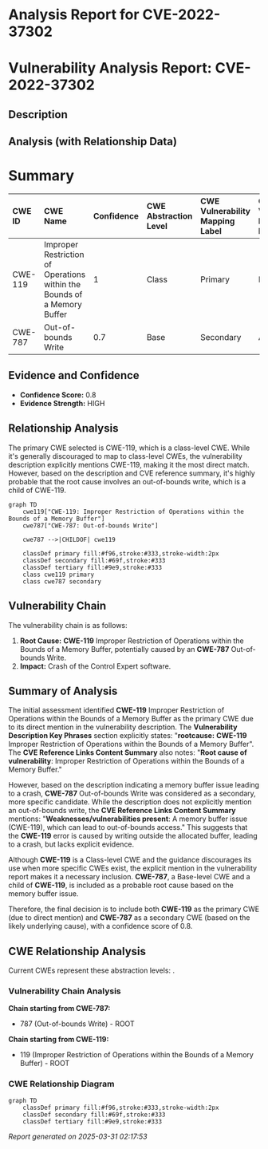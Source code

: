 # Analysis Report for CVE-2022-37302

# Vulnerability Analysis Report: CVE-2022-37302

## Description



## Analysis (with Relationship Data)

# Summary
| CWE ID  | CWE Name                                                                  | Confidence | CWE Abstraction Level | CWE Vulnerability Mapping Label | CWE-Vulnerability Mapping Notes |
| :-------- | :------------------------------------------------------------------------ | :--------- | :---------------------- | :------------------------------ | :------------------------------ |
| CWE-119   | Improper Restriction of Operations within the Bounds of a Memory Buffer | 1          | Class                   | Primary                         | Discouraged                   |
| CWE-787   | Out-of-bounds Write                                                       | 0.7        | Base                    | Secondary                       | Allowed                         |

## Evidence and Confidence

*   **Confidence Score:** 0.8
*   **Evidence Strength:** HIGH

## Relationship Analysis
The primary CWE selected is CWE-119, which is a class-level CWE. While it's generally discouraged to map to class-level CWEs, the vulnerability description explicitly mentions CWE-119, making it the most direct match. However, based on the description and CVE reference summary, it's highly probable that the root cause involves an out-of-bounds write, which is a child of CWE-119.

```mermaid
graph TD
    cwe119["CWE-119: Improper Restriction of Operations within the Bounds of a Memory Buffer"]
    cwe787["CWE-787: Out-of-bounds Write"]
    
    cwe787 -->|CHILDOF| cwe119
    
    classDef primary fill:#f96,stroke:#333,stroke-width:2px
    classDef secondary fill:#69f,stroke:#333
    classDef tertiary fill:#9e9,stroke:#333
    class cwe119 primary
    class cwe787 secondary
```

## Vulnerability Chain
The vulnerability chain is as follows:
1.  **Root Cause:** **CWE-119** Improper Restriction of Operations within the Bounds of a Memory Buffer, potentially caused by an **CWE-787** Out-of-bounds Write.
2.  **Impact:** Crash of the Control Expert software.

## Summary of Analysis
The initial assessment identified **CWE-119** Improper Restriction of Operations within the Bounds of a Memory Buffer as the primary CWE due to its direct mention in the vulnerability description. The **Vulnerability Description Key Phrases** section explicitly states: "**rootcause:** **CWE-119** Improper Restriction of Operations within the Bounds of a Memory Buffer". The **CVE Reference Links Content Summary** also notes: "**Root cause of vulnerability**: Improper Restriction of Operations within the Bounds of a Memory Buffer."

However, based on the description indicating a memory buffer issue leading to a crash, **CWE-787** Out-of-bounds Write was considered as a secondary, more specific candidate. While the description does not explicitly mention an out-of-bounds write, the **CVE Reference Links Content Summary** mentions: "**Weaknesses/vulnerabilities present**: A memory buffer issue (CWE-119), which can lead to out-of-bounds access." This suggests that the **CWE-119** error is caused by writing outside the allocated buffer, leading to a crash, but lacks explicit evidence.

Although **CWE-119** is a Class-level CWE and the guidance discourages its use when more specific CWEs exist, the explicit mention in the vulnerability report makes it a necessary inclusion. **CWE-787**, a Base-level CWE and a child of **CWE-119**, is included as a probable root cause based on the memory buffer issue.

Therefore, the final decision is to include both **CWE-119** as the primary CWE (due to direct mention) and **CWE-787** as a secondary CWE (based on the likely underlying cause), with a confidence score of 0.8.


## CWE Relationship Analysis

Current CWEs represent these abstraction levels: .


### Vulnerability Chain Analysis

**Chain starting from CWE-787:**
- 787 (Out-of-bounds Write) - ROOT


**Chain starting from CWE-119:**
- 119 (Improper Restriction of Operations within the Bounds of a Memory Buffer) - ROOT



### CWE Relationship Diagram

```mermaid
graph TD
    classDef primary fill:#f96,stroke:#333,stroke-width:2px
    classDef secondary fill:#69f,stroke:#333
    classDef tertiary fill:#9e9,stroke:#333
```



*Report generated on 2025-03-31 02:17:53*
